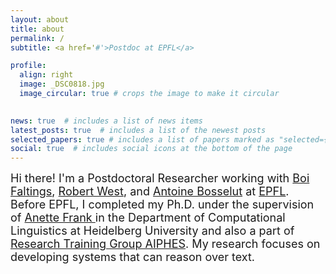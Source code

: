```yaml
---
layout: about
title: about
permalink: /
subtitle: <a href='#'>Postdoc at EPFL</a>

profile:
  align: right
  image: _DSC0818.jpg
  image_circular: true # crops the image to make it circular
  

news: true  # includes a list of news items
latest_posts: true  # includes a list of the newest posts
selected_papers: true # includes a list of papers marked as "selected={true}"
social: true  # includes social icons at the bottom of the page
---
```


<font size="4">Hi there! I'm a Postdoctoral Researcher working with 
                                <a href="https://people.epfl.ch/boi.faltings" target="_blank">Boi Faltings</a>, 
                                <a href="https://people.epfl.ch/robert.west" target="_blank">Robert West</a>, and 
                                <a href="https://people.epfl.ch/antoine.bosselut" target="_blank">Antoine Bosselut</a> 
                                <!--<a href="https://lia.epfl.ch/" target="_blank">LIA lab</a>,  
                                <a href="https://dlab.epfl.ch/" target="_blank">dLab</a>, and 
                                <a href="https://nlp.epfl.ch/" target="_blank">NLP</a> --> at
                                <a href="https://www.epfl.ch/" target="_blank">EPFL</a>. Before EPFL, I completed my Ph.D. under the supervision of 
                                <a href="http://www.cl.uni-heidelberg.de/~frank/" target="_blank"> Anette Frank </a> in the Department of Computational Linguistics at Heidelberg University
                                and also a part of <a href="https://www.aiphes.tu-darmstadt.de/de/aiphes/"
                                    target="_blank">Research Training Group AIPHES</a>. My research focuses on developing systems that can reason over text. 
